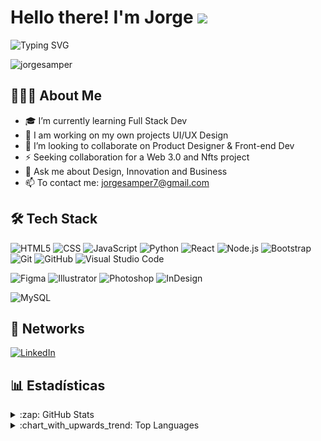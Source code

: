 # Hello there! I'm Jorge <img src="https://media.giphy.com/media/hvRJCLFzcasrR4ia7z/giphy.gif" width="28">

![Typing SVG](https://readme-typing-svg.demolab.com?font=Raleway&duration=4000&pause=1000&color=1EF76B&multiline=true&width=435&lines=UX/UI+Front-End+Developer%F0%9F%92%BB)
<!--(https://git.io/typing-svg)-->

<p> <img src="https://komarev.com/ghpvc/?username=jorgesamper&label=Profile%20views&color=0e75b6&style=flat" alt="jorgesamper" /> </p>

## 👨🏻‍💻  About Me

- 🎓 I’m currently learning Full Stack Dev
- 🌱 I am working on my own projects UI/UX Design
- 👯 I’m looking to collaborate on Product Designer & Front-end Dev
- ⚡ Seeking collaboration for a Web 3.0 and Nfts project
- 💬 Ask me about Design, Innovation and Business
- 📫 To contact me: jorgesamper7@gmail.com

## 🛠 Tech Stack

  ![HTML5](https://img.shields.io/badge/-HTML5-333333?style=flat&logo=HTML5)
  ![CSS](https://img.shields.io/badge/-CSS-333333?style=flat&logo=CSS3&logoColor=1572B6)
  ![JavaScript](https://img.shields.io/badge/-JavaScript-333333?style=flat&logo=javascript)
  ![Python](https://img.shields.io/badge/-Python-333333?style=flat&logo=python)
  ![React](https://img.shields.io/badge/-React-333333?style=flat&logo=react)
  ![Node.js](https://img.shields.io/badge/-Node.js-333333?style=flat&logo=node.js)
  ![Bootstrap](https://img.shields.io/badge/-Bootstrap-333333?style=flat&logo=bootstrap&logoColor=563D7C)
  ![Git](https://img.shields.io/badge/-Git-333333?style=flat&logo=git)
  ![GitHub](https://img.shields.io/badge/-GitHub-333333?style=flat&logo=github)
  ![Visual Studio Code](https://img.shields.io/badge/-Visual%20Studio%20Code-333333?style=flat&logo=visual-studio-code&logoColor=007ACC)
  
  ![Figma](https://img.shields.io/badge/-Figma-333333?style=flat&logo=figma)
  ![Illustrator](https://img.shields.io/badge/-Illustrator-333333?style=flat&logo=adobe-illustrator)
  ![Photoshop](https://img.shields.io/badge/-Photoshop-333333?style=flat&logo=adobe-photoshop)
  ![InDesign](https://img.shields.io/badge/-InDesign-333333?style=flat&logo=adobe-indesign)
  
  ![MySQL](https://img.shields.io/badge/-MySQL-333333?style=flat&logo=mysql)

  ## 💬 Networks

  <p>
    <a href="https://www.linkedin.com/in/jorgesamperarias/"><img alt="LinkedIn" src="https://img.shields.io/badge/linkedin-%230077B5.svg?style=for-the-    badge&logo=linkedin&logoColor=white">
    </a>
  </p>

  ## 📊 Estadísticas
<details>
  
  <summary>:zap: GitHub Stats</summary>

  <img align="left" alt="jorgesamper's GitHub Stats" src="https://github-readme-stats-a9zy-jorgesamper.vercel.app/api?username=jorgesamper&show_icons=true&hide_border=false&title_color=ff652f&icon_color=FFE400&bg_color=09131B&text_color=ffffff&border_color=0c1a25" />

</details>

<details>
  
  <summary>:chart_with_upwards_trend: Top Languages</summary>

  <a href="https://github.com/jorgesamper/github-readme-stats">
    <img align="left" src="https://github-readme-stats.vercel.app/api/top-langs/?username=jorgesamper&layout=compact&theme=radical&hide_border=true" />
  </a>

</deatils>

 
 <br>
    <img alt="Codificación nocturna" src="https://raw.githubusercontent.com/AVS1508/AVS1508/master/assets/Night-Coding.gif" align="left" style="max-width: 100%; display: inline-block;">
</br>
 



